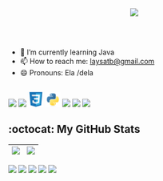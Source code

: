 
<br><p align="center"><img width="40%" src="https://cdn.discordapp.com/attachments/778305587867549766/902184937418002432/unknown.png" /></p><br>

##

- 🌱 I’m currently learning Java
- 📫 How to reach me:  laysatb@gmail.com
- 😄 Pronouns: Ela /dela

##

<div style="display: inline_block">
  <img height="30" src="https://cdn.jsdelivr.net/gh/devicons/devicon/icons/java/java-original.svg">
  <img height="30" src="https://cdn.jsdelivr.net/gh/devicons/devicon/icons/html5/html5-original.svg">
  <img height="30" src="https://raw.githubusercontent.com/devicons/devicon/master/icons/css3/css3-original.svg">
  <img height="30" src="https://raw.githubusercontent.com/devicons/devicon/master/icons/python/python-original.svg">
  <img height="30" src="https://cdn.jsdelivr.net/gh/devicons/devicon/icons/mysql/mysql-original-wordmark.svg">
  <img height="30" src="https://cdn.jsdelivr.net/gh/devicons/devicon/icons/php/php-plain.svg">   
  <img height="30" src="https://cdn.jsdelivr.net/gh/devicons/devicon/icons/figma/figma-original.svg">
</div> 

##

<h2>:octocat: My GitHub Stats</h2>
 
|<a href="https://github.com/Laysanha/Laysanha"><img height="170em" src="https://github-readme-stats.vercel.app/api/?username=laysanha&show_icons=true&theme=dracula" /> | <img height="170em" src="https://github-readme-stats.vercel.app/api/top-langs/?username=laysanha&layout=compact&langs_count=7&theme=dracula"/> | 
| ------------- | ------------- |  

 <div>  
    <a href="https://www.instagram.com/lay_santiagoh/" target="_blank"><img src="https://img.shields.io/badge/-Instagram-%23E4405F?style=for-the-badge&logo=instagram&logoColor=white" target="_blank"></a>
    <a href="https://discord.com/channels/845749608503967764/900003600405758022" target="_blank"><img src="https://img.shields.io/badge/Discord-7289DA?style=for-the-badge&logo=discord&logoColor=white" target="_blank"></a> 
    <a href = "mailto:laysatb@gmail.com"><img src="https://img.shields.io/badge/-Gmail-%23333?style=for-the-badge&logo=gmail&logoColor=white" target="_blank"></a>
    <a href="https://www.linkedin.com/in/laysa-santiago-alfredo-592b79191" target="_blank"><img src="https://img.shields.io/badge/-LinkedIn-%230077B5?style=for-the-badge&logo=linkedin&logoColor=white" target="_blank"></a> 
     <a href="https://www.linkedin.com/in/laysa-santiago-alfredo-592b79191" target="_blank"><img src="https://img.shields.io/badge/Spotify-1ED760?&style=for-the-badge&logo=spotify&logoColor=white" target="_blank"></a> 
</div>

 ##
